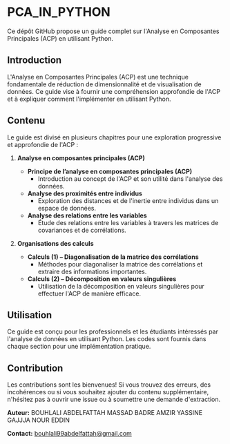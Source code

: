 # PCA_IN_PYTHON

Ce dépôt GitHub propose un guide complet sur l'Analyse en Composantes Principales (ACP) en utilisant Python.

## Introduction

L'Analyse en Composantes Principales (ACP) est une technique fondamentale de réduction de dimensionnalité et de visualisation de données. Ce guide vise à fournir une compréhension approfondie de l'ACP et à expliquer comment l'implémenter en utilisant Python.

## Contenu

Le guide est divisé en plusieurs chapitres pour une exploration progressive et approfondie de l'ACP :

1. **Analyse en composantes principales (ACP)**
   - **Principe de l’analyse en composantes principales (ACP)**
     - Introduction au concept de l'ACP et son utilité dans l'analyse des données.
   - **Analyse des proximités entre individus**
     - Exploration des distances et de l'inertie entre individus dans un espace de données.
   - **Analyse des relations entre les variables**
     - Étude des relations entre les variables à travers les matrices de covariances et de corrélations.

2. **Organisations des calculs**
   - **Calculs (1) – Diagonalisation de la matrice des corrélations**
     - Méthodes pour diagonaliser la matrice des corrélations et extraire des informations importantes.
   - **Calculs (2) – Décomposition en valeurs singulières**
     - Utilisation de la décomposition en valeurs singulières pour effectuer l'ACP de manière efficace.

## Utilisation

Ce guide est conçu pour les professionnels et les étudiants intéressés par l'analyse de données en utilisant Python. Les codes sont fournis dans chaque section pour une implémentation pratique. 

## Contribution

Les contributions sont les bienvenues! Si vous trouvez des erreurs, des incohérences ou si vous souhaitez ajouter du contenu supplémentaire, n'hésitez pas à ouvrir une issue ou à soumettre une demande d'extraction.


**Auteur:** BOUHLALI ABDELFATTAH
            MASSAD BADRE
            AMZIR YASSINE
            GAJJJA NOUR EDDIN

**Contact:** bouhlali99abdelfattah@gmail.com
